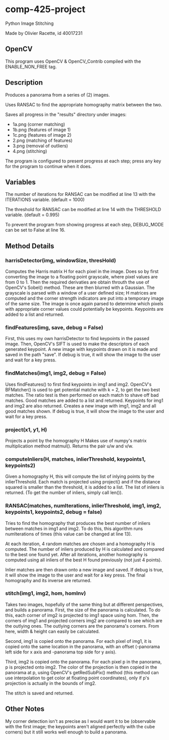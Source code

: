 # comp-425-project

Python Image Stitching

Made by Olivier Racette, id 40017231

## OpenCV

This program uses OpenCV & OpenCV_Contrib compiled with the ENABLE_NON_FREE tag.

## Description

Produces a panorama from a series of (2) images.

Uses RANSAC to find the appropriate homography matrix between the two.

Saves all progress in the "results" directory under images:

 - 1a.png (corner matching)
 - 1b.png (features of image 1)
 - 1c.png (features of image 2)
 - 2.png (matching of features)
 - 3.png (removal of outliers)
 - 4.png (stitching)
 
The program is configured to present progress at each step; press any key for the program to continue when it does.
 
## Variables
 
The number of iterations for RANSAC can be modified at line 13 with the ITERATIONS variable. (default = 1000)
 
The threshold for RANSAC can be modified at line 14 with the THRESHOLD variable. (default = 0.995)
 
To prevent the program from showing progress at each step, DEBUG_MODE can be set to False at line 16.


## Method Details

### harrisDetector(img, windowSize, thresHold)

Computes the Harris matrix H for each pixel in the image.
Does so by first converting the image to a floating point grayscale, where pixel values are from 0 to 1.
Then the required derivaties are obtain throuth the use of OpenCV's Sobel() method. These are then blurred with a Gaussian.
The grayscale is parsed with a window of a user defined size; H matrices are computed and the corner strength indicators are put into a temporary image of the same size. The image is once again parsed to determine which pixels with appropriate corner values could potentially be keypoints. Keypoints are added to a list and returned.

### findFeatures(img, save, debug = False)

First, this uses my own harrisDetector to find keypoints in the passed image.
Then, OpenCV's SIFT is used to make the descriptors of each generated keypoint.
A new image with keypoints drawn on it is made and saved in the path "save".
If debug is true, it will show the image to the user and wait for a key press.

### findMatches(img1, img2, debug = False)

Uses findFeatures() to first find keypoints in img1 and img2.
OpenCV's BFMatcher() is used to get potential matche with k = 2, to get the two best matches.
The ratio test is then performed on each match to shave off bad matches.
Good matches are added to a list and returned.
Keypoints for img1 and img2 are also returned.
Creates a new image with img1, img2 and all good matches shown.
If debug is true, it will show the image to the user and wait for a key press.

### project(x1, y1, H)

Projects a point by the homography H
Makes use of numpy's matrix multiplication method matmul().
Returns the pair u/w and v/w.

### computeInliers(H, matches, inlierThreshold, keypoints1, keypoints2)

Given a homography H, this will compute the list of inlying points by the inlierThreshold.
Each match is projected using project() and if the distance squared is smaller than the threshold, it is added to a list.
The list of inliers is returned. (To get the number of inliers, simply call len()).

### RANSAC(matches, numIterations, inlierThreshold, img1, img2, keypoints1, keypoints2, debug = false)

Tries to find the homography that produces the best number of inliers between matches in img1 and img2.
To do this, this algorithm runs numIterations of times (this value can be changed at line 13). 

At each iteration, 4 random matches are chosen and a homography H is computed.
The number of inliers produced by H is calculated and compared to the best one found yet.
After all iterations, another homography is computed using all inliers of the best H found previously (not just 4 points).

Inlier matches are then drawn onto a new image and saved. 
If debug is true, it will show the image to the user and wait for a key press.
The final homography and its inverse are returned.

### stitch(img1, img2, hom, homInv)

Takes two images, hopefully of the same thing but at different perspectives, and builds a panorama.
First, the size of the panorama is calculated. To do this, each corner of img2 is projected to img1 space using hom. Then, the corners of img1 and projected corners img2 are compared to see which are the outlying ones. The outlying corners are the panorama's corners. From here, width & height can easily be calculated.

Second, img1 is copied onto the panorama. For each pixel of img1, it is copied onto the same location in the panorama, with an offset (-panorama left side for x axis and -panorama top side for y axis).

Third, img2 is copied onto the panorama. For each pixel p in the panorama, p is projected onto img2. The color of the projection is then copied in the panorama at p, using OpenCV's getRedSubPix() method (this method can use interpolation to get color at floating point coordinates), only if p's projection is actually in the bounds of img2.

The stitch is saved and returned.



## Other Notes

My corner detection isn't as precise as I would want it to be (observable with the first image; the keypoints aren't aligned perfectly with the cube corners) but it still works well enough to build a panorama.
